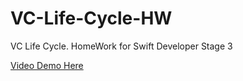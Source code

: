 # VC-Life-Cycle-HW
VC Life Cycle. HomeWork for Swift Developer Stage 3

[Video Demo Here](https://youtu.be/VZkzw0BicNw)
